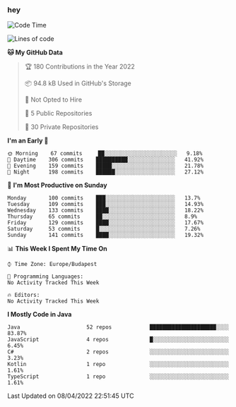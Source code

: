 ### hey

<!--START_SECTION:waka-->
![Code Time](http://img.shields.io/badge/Code%20Time-653%20hrs%207%20mins-blue)

![Lines of code](https://img.shields.io/badge/From%20Hello%20World%20I%27ve%20Written-484%20Thousand%20lines%20of%20code-blue)

**🐱 My GitHub Data** 

> 🏆 180 Contributions in the Year 2022
 > 
> 📦 94.8 kB Used in GitHub's Storage 
 > 
> 🚫 Not Opted to Hire
 > 
> 📜 5 Public Repositories 
 > 
> 🔑 30 Private Repositories  
 > 
**I'm an Early 🐤** 

```text
🌞 Morning    67 commits     ██░░░░░░░░░░░░░░░░░░░░░░░   9.18% 
🌆 Daytime    306 commits    ██████████░░░░░░░░░░░░░░░   41.92% 
🌃 Evening    159 commits    █████░░░░░░░░░░░░░░░░░░░░   21.78% 
🌙 Night      198 commits    ██████░░░░░░░░░░░░░░░░░░░   27.12%

```
📅 **I'm Most Productive on Sunday** 

```text
Monday       100 commits    ███░░░░░░░░░░░░░░░░░░░░░░   13.7% 
Tuesday      109 commits    ███░░░░░░░░░░░░░░░░░░░░░░   14.93% 
Wednesday    133 commits    ████░░░░░░░░░░░░░░░░░░░░░   18.22% 
Thursday     65 commits     ██░░░░░░░░░░░░░░░░░░░░░░░   8.9% 
Friday       129 commits    ████░░░░░░░░░░░░░░░░░░░░░   17.67% 
Saturday     53 commits     █░░░░░░░░░░░░░░░░░░░░░░░░   7.26% 
Sunday       141 commits    ████░░░░░░░░░░░░░░░░░░░░░   19.32%

```


📊 **This Week I Spent My Time On** 

```text
⌚︎ Time Zone: Europe/Budapest

💬 Programming Languages: 
No Activity Tracked This Week

🔥 Editors: 
No Activity Tracked This Week

```

**I Mostly Code in Java** 

```text
Java                     52 repos            █████████████████████░░░░   83.87% 
JavaScript               4 repos             █░░░░░░░░░░░░░░░░░░░░░░░░   6.45% 
C#                       2 repos             ░░░░░░░░░░░░░░░░░░░░░░░░░   3.23% 
Kotlin                   1 repo              ░░░░░░░░░░░░░░░░░░░░░░░░░   1.61% 
TypeScript               1 repo              ░░░░░░░░░░░░░░░░░░░░░░░░░   1.61%

```



 Last Updated on 08/04/2022 22:51:45 UTC
<!--END_SECTION:waka-->

